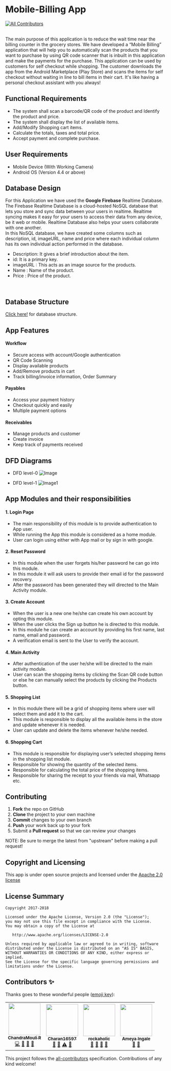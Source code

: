# Mobile-Billing App
<!-- ALL-CONTRIBUTORS-BADGE:START - Do not remove or modify this section -->
[![All Contributors](https://img.shields.io/badge/all_contributors-4-orange.svg?style=flat-square)](#contributors-)
<!-- ALL-CONTRIBUTORS-BADGE:END -->
<br>
The main purpose of this application is to reduce the wait time near the billing counter in the grocery stores. We have developed a “Mobile Billing” application that will help you to automatically scan the products that you want to purchase by using QR code scanner that is inbuilt in this application and make the payments for the purchase. This application can be used by customers for self checkout while shopping. The customer downloads the app from the Android Marketplace (Play Store) and scans the items for self checkout without waiting in line to bill items in their cart. It's like having a personal checkout assistant with you always!

<br>

Functional Requirements
------------

- The system shall scan a barcode/QR code of the product and Identify the product and price.
- The system shall display the list of available items.
- Add/Modify Shopping cart items.
- Calculate the totals, taxes and total price.
- Accept payment and complete purchase.

User Requirements
------------

- Mobile Device (With Working Camera)
- Android OS (Version 4.4 or above)

Database Design
------------

For this Application we have used the **Google Firebase** Realtime Database. The Firebase Realtime Database is a cloud-hosted NoSQL database that lets you store and sync data between your users in realtime. Realtime syncing makes it easy for your users to access their data from any device, be it web or mobile. Realtime Database also helps your users collaborate with one another. 
<br>
In this NoSQL database, we have created some columns such as description, id, imageURL, name and price where each individual column has its own individual action performed in the database.
<br>
- Description:  It gives a brief introduction about the item.
- id: It is a primary key.
- imageURL : This acts as an image source for the products.
- Name : Name of the product.
- Price : Price of the product.
<br>

Database Structure
------------
<a href="https://github.com/Charan16597/Mobile-Billing/blob/master/Database.png">Click here!</a> for database structure.


App Features
------------

#### Workflow

- Secure access with account/Google authentication
- QR Code Scanning
- Display available products
- Add/Remove products in cart
- Track billing/invoice information, Order Summary

#### Payables

- Access your payment history
- Checkout quickly and easily
- Multiple payment options

#### Receivables

- Manage products and customer
- Create invoice
- Keep track of payments received

DFD Diagrams
------------

- DFD level-0
![Image](DFD-0.jpg)

- DFD level-1
![Image1](DFD-1.jpg)


App Modules and their responsibilities
------------


#### 1. Login Page

- The main responsibility of this module is to provide authentication to App user.
- While running the App this module is considered as a home module.
- User can login using either with App mail or by sign in with google.

#### 2. Reset Password

- In this module when the user forgets his/her password he can go into this module.
- In this module it will ask users to provide their email id for the password recovery.
- After the password has been generated they will directed to the Main Activity module.

#### 3. Create Account

- When the user is a new one he/she can create his own account by opting this module.
- When the user clicks the Sign up button he is directed to this module.
- In this module he can create an account by providing his first name, last name, email and password.
- A verification email is sent to the User to verify the account.

#### 4. Main Activity

- After authentication of the user he/she will be directed to the main activity module.
- User can scan the shopping items by clicking the Scan QR code button or else he can manually select the products by clicking   the Products button.

#### 5. Shopping List

- In this module there will be a grid of shopping items where user will select them and add it to the cart.
- This module is responsible to display all the available items in the store and update whenever it is needed. 
- User can update and delete the items whenever he/she needed.

#### 6. Shopping Cart

- This module is responsible for displaying user’s selected shopping items in the shopping list module.
- Responsible for showing the quantity of the selected items.
- Responsible for calculating the total price of the shopping items.
- Responsible for sharing the receipt to your friends via mail, Whatsapp etc.


Contributing
------------

 1. **Fork** the repo on GitHub
 2. **Clone** the project to your own machine
 3. **Commit** changes to your own branch
 4. **Push** your work back up to your fork
 5. Submit a **Pull request** so that we can review your changes

NOTE: Be sure to merge the latest from "upstream" before making a pull request!

Copyright and Licensing
-----------------------

This app is under open source projects and licensed under the [Apache 2.0 license](http://www.apache.org/licenses/LICENSE-2.0)


## License Summary

```
Copyright 2017-2018

Licensed under the Apache License, Version 2.0 (the "License");
you may not use this file except in compliance with the License.
You may obtain a copy of the License at

   http://www.apache.org/licenses/LICENSE-2.0

Unless required by applicable law or agreed to in writing, software
distributed under the License is distributed on an "AS IS" BASIS,
WITHOUT WARRANTIES OR CONDITIONS OF ANY KIND, either express or implied.
See the License for the specific language governing permissions and
limitations under the License.
```
















## Contributors ✨

Thanks goes to these wonderful people ([emoji key](https://allcontributors.org/docs/en/emoji-key)):

<!-- ALL-CONTRIBUTORS-LIST:START - Do not remove or modify this section -->
<!-- prettier-ignore-start -->
<!-- markdownlint-disable -->
<table>
  <tr>
   <td align="center"><a href="https://hello.chandu.dev"><img src="https://avatars2.githubusercontent.com/u/15379984?v=4" width="100px;" alt=""/><br /><sub><b>ChandraMouli R</b></sub></a><br /><a href="https://github.com/zcam007/Mobile-Billing/commits?author=zcam007" title="Code">💻</a> <a href="#design-zcam007" title="Design">🎨</a> <a href="#ideas-zcam007" title="Ideas, Planning, & Feedback">🤔</a> <a href="https://github.com/zcam007/Mobile-Billing/pulls?q=is%3Apr+reviewed-by%3Azcam007" title="Reviewed Pull Requests">👀</a></td>
    <td align="center"><a href="https://github.com/Charan16597"><img src="https://avatars3.githubusercontent.com/u/56246350?v=4" width="100px;" alt=""/><br /><sub><b>Charan16597</b></sub></a><br /><a href="https://github.com/zcam007/Mobile-Billing/commits?author=Charan16597" title="Documentation">📖</a> <a href="#design-Charan16597" title="Design">🎨</a> <a href="https://github.com/zcam007/Mobile-Billing/commits?author=Charan16597" title="Tests">⚠️</a> <a href="#ideas-Charan16597" title="Ideas, Planning, & Feedback">🤔</a></td>
   <td align="center"><a href="https://github.com/rewant123"><img src="https://avatars2.githubusercontent.com/u/44454278?v=4" width="100px;" alt=""/><br /><sub><b>rockaholic</b></sub></a><br /><a href="#design-rewant123" title="Design">🎨</a> <a href="https://github.com/zcam007/Mobile-Billing/commits?author=rewant123" title="Documentation">📖</a> <a href="https://github.com/zcam007/Mobile-Billing/issues?q=author%3Arewant123" title="Bug reports">🐛</a> <a href="#userTesting-rewant123" title="User Testing">📓</a></td>
    <td align="center"><a href="https://github.com/Ameya64"><img src="https://avatars1.githubusercontent.com/u/20040702?v=4" width="100px;" alt=""/><br /><sub><b>Ameya Ingale</b></sub></a><br /><a href="https://github.com/zcam007/Mobile-Billing/commits?author=Ameya64" title="Documentation">📖</a> <a href="https://github.com/zcam007/Mobile-Billing/issues?q=author%3AAmeya64" title="Bug reports">🐛</a></td>
  </tr>
</table>

<!-- markdownlint-enable -->
<!-- prettier-ignore-end -->
<!-- ALL-CONTRIBUTORS-LIST:END -->

This project follows the [all-contributors](https://github.com/all-contributors/all-contributors) specification. Contributions of any kind welcome!
